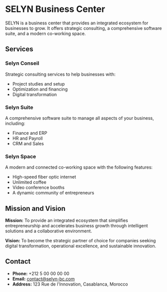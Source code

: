 # SELYN Business Center

SELYN is a business center that provides an integrated ecosystem for businesses to grow. It offers strategic consulting, a comprehensive software suite, and a modern co-working space.

## Services

### Selyn Conseil
Strategic consulting services to help businesses with:
- Project studies and setup
- Optimization and financing
- Digital transformation

### Selyn Suite
A comprehensive software suite to manage all aspects of your business, including:
- Finance and ERP
- HR and Payroll
- CRM and Sales

### Selyn Space
A modern and connected co-working space with the following features:
- High-speed fiber optic internet
- Unlimited coffee
- Video conference booths
- A dynamic community of entrepreneurs

## Mission and Vision

**Mission:** To provide an integrated ecosystem that simplifies entrepreneurship and accelerates business growth through intelligent solutions and a collaborative environment.

**Vision:** To become the strategic partner of choice for companies seeking digital transformation, operational excellence, and sustainable innovation.

## Contact

- **Phone:** +212 5 00 00 00 00
- **Email:** contact@selyn-bc.com
- **Address:** 123 Rue de l'Innovation, Casablanca, Morocco
